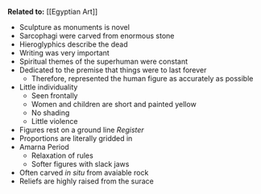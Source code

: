 **Related to:** [[Egyptian Art]]

- Sculpture as monuments is novel
- Sarcophagi were carved from enormous stone
- Hieroglyphics describe the dead
- Writing was very important
- Spiritual themes of the superhuman were constant
- Dedicated to the premise that things were to last forever
	- Therefore, represented the human figure as accurately as possible
- Little individuality 
	- Seen frontally
	- Women and children are short and painted yellow
	- No shading
	- Little violence
- Figures rest on a ground line *Register*
- Proportions are literally gridded in
- Amarna Period
	- Relaxation of rules
	- Softer figures with slack jaws
- Often carved *in situ* from avaiable rock
- Reliefs are highly raised from the surace